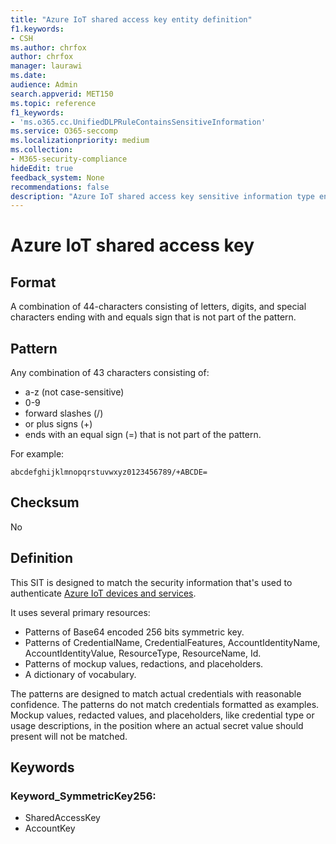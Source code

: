 ```yaml
---
title: "Azure IoT shared access key entity definition"
f1.keywords:
- CSH
ms.author: chrfox
author: chrfox
manager: laurawi
ms.date:
audience: Admin
search.appverid: MET150
ms.topic: reference
f1_keywords:
- 'ms.o365.cc.UnifiedDLPRuleContainsSensitiveInformation'
ms.service: O365-seccomp
ms.localizationpriority: medium
ms.collection:
- M365-security-compliance
hideEdit: true
feedback_system: None
recommendations: false
description: "Azure IoT shared access key sensitive information type entity definition."
---
```


# Azure IoT shared access key  

## Format

A combination of 44-characters consisting of letters, digits, and special characters ending with and equals sign that is not part of the pattern.

## Pattern

Any combination of 43 characters consisting of:

- a-z (not case-sensitive)
- 0-9
- forward slashes (/)
- or plus signs (+)
- ends with an equal sign (=) that is not part of the pattern.

For example:

`abcdefghijklmnopqrstuvwxyz0123456789/+ABCDE=`

## Checksum

No

## Definition

This SIT is designed to match the security information that's used to authenticate [Azure IoT devices and services](/azure/iot-fundamentals/iot-security-deployment).

It uses several primary resources:

- Patterns of Base64 encoded 256 bits symmetric key.
- Patterns of CredentialName, CredentialFeatures, AccountIdentityName, AccountIdentityValue, ResourceType, ResourceName, Id.
- Patterns of mockup values, redactions, and placeholders.
- A dictionary of vocabulary.

The patterns are designed to match actual credentials with reasonable confidence. The patterns do not match credentials formatted as examples. Mockup values, redacted values, and placeholders, like credential type or usage descriptions, in the position where an actual secret value should present will not be matched.

## Keywords

### Keyword_SymmetricKey256:

- SharedAccessKey
- AccountKey
